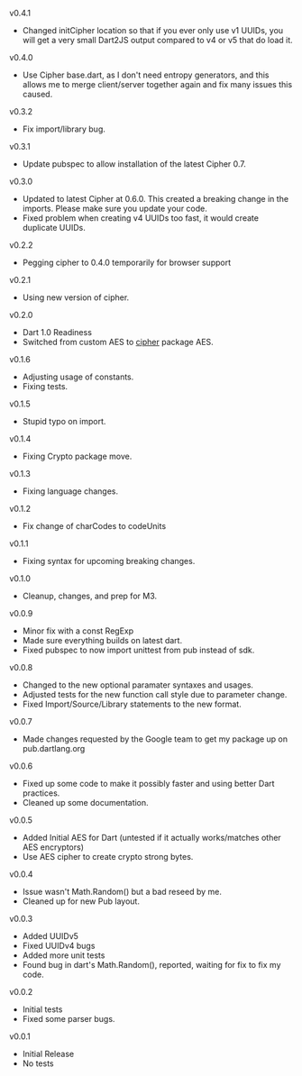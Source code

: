 v0.4.1
- Changed initCipher location so that if you ever only use v1 UUIDs, you will get a very small Dart2JS output compared to v4 or v5 that do load it.

v0.4.0
- Use Cipher base.dart, as I don't need entropy generators, and this allows me to merge client/server together again
  and fix many issues this caused.

v0.3.2
- Fix import/library bug.

v0.3.1
- Update pubspec to allow installation of the latest Cipher 0.7.

v0.3.0
- Updated to latest Cipher at 0.6.0. This created a breaking change in the imports. Please make sure you update your code.
- Fixed problem when creating v4 UUIDs too fast, it would create duplicate UUIDs.

v0.2.2
- Pegging cipher to 0.4.0 temporarily for browser support

v0.2.1
- Using new version of cipher.

v0.2.0
- Dart 1.0 Readiness
- Switched from custom AES to [cipher](https://github.com/izaera/cipher) package AES.

v0.1.6
- Adjusting usage of constants.
- Fixing tests.

v0.1.5
- Stupid typo on import.

v0.1.4
- Fixing Crypto package move.

v0.1.3
- Fixing language changes.

v0.1.2
- Fix change of charCodes to codeUnits

v0.1.1
- Fixing syntax for upcoming breaking changes.

v0.1.0
- Cleanup, changes, and prep for M3.

v0.0.9
- Minor fix with a const RegExp
- Made sure everything builds on latest dart.
- Fixed pubspec to now import unittest from pub instead of sdk.

v0.0.8
- Changed to the new optional paramater syntaxes and usages.
- Adjusted tests for the new function call style due to parameter change.
- Fixed Import/Source/Library statements to the new format.

v0.0.7
- Made changes requested by the Google team to get my package up on pub.dartlang.org

v0.0.6
- Fixed up some code to make it possibly faster and using better Dart practices.
- Cleaned up some documentation.

v0.0.5
- Added Initial AES for Dart (untested if it actually works/matches other AES encryptors)
- Use AES cipher to create crypto strong bytes.

v0.0.4
- Issue wasn't Math.Random() but a bad reseed by me.
- Cleaned up for new Pub layout.

v0.0.3
- Added UUIDv5
- Fixed UUIDv4 bugs
- Added more unit tests
- Found bug in dart's Math.Random(), reported, waiting for fix to fix my code.

v0.0.2
- Initial tests
- Fixed some parser bugs.

v0.0.1
- Initial Release
- No tests
